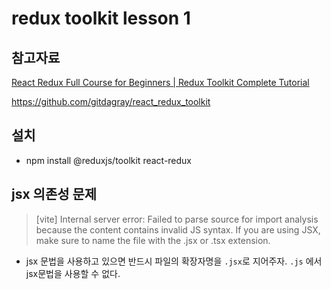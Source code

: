 # redux toolkit lesson 1

## 참고자료

[React Redux Full Course for Beginners | Redux Toolkit Complete Tutorial](https://www.youtube.com/watch?v=NqzdVN2tyvQ&list=PL0Zuz27SZ-6M1J5I1w2-uZx36Qp6qhjKo&t=86)

https://github.com/gitdagray/react_redux_toolkit

## 설치

- npm install @reduxjs/toolkit react-redux

## jsx 의존성 문제

> [vite] Internal server error: Failed to parse source for import analysis because the content contains invalid JS syntax. If you are using JSX, make sure to name the file with the .jsx or .tsx extension.

- jsx 문법을 사용하고 있으면 반드시 파일의 확장자명을 `.jsx`로 지어주자. `.js` 에서 jsx문법을 사용할 수 없다.
